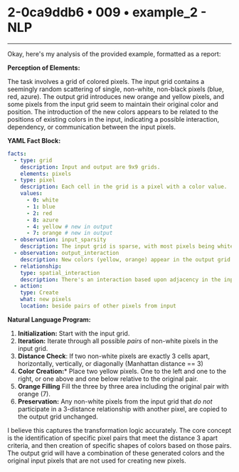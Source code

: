 # 2-0ca9ddb6 • 009 • example_2 - NLP

---
Okay, here's my analysis of the provided example, formatted as a report:

**Perception of Elements:**

The task involves a grid of colored pixels. The input grid contains a seemingly random scattering of single, non-white, non-black pixels (blue, red, azure). The output grid introduces new orange and yellow pixels, and some pixels from the input grid seem to maintain their original color and position. The introduction of the new colors appears to be related to the positions of existing colors in the input, indicating a possible interaction, dependency, or communication between the input pixels.

**YAML Fact Block:**



```yaml
facts:
  - type: grid
    description: Input and output are 9x9 grids.
    elements: pixels
  - type: pixel
    description: Each cell in the grid is a pixel with a color value.
    values:
      - 0: white
      - 1: blue
      - 2: red
      - 8: azure
      - 4: yellow # new in output
      - 7: orange # new in output
  - observation: input_sparsity
    description: The input grid is sparse, with most pixels being white (0).
  - observation: output_interaction
    description: New colors (yellow, orange) appear in the output grid.
  - relationship:
    type: spatial_interaction
    description: There's an interaction based upon adjacency in the input grid between pairs of pixels.
  - action:
    type: Create
    what: new pixels
    location: beside pairs of other pixels from input
```



**Natural Language Program:**

1.  **Initialization:** Start with the input grid.
2.  **Iteration:** Iterate through all possible *pairs* of non-white pixels in the input grid.
3.  **Distance Check**: If two non-white pixels are exactly 3 cells apart, horizontally, vertically, or diagonally (Manhattan distance == 3)
4.  **Color Creation:*** Place two yellow pixels. One to the left and one to the right, or one above and one below relative to the original pair.
5. **Orange Filling** Fill the three by three area including the original pair with orange (7).
6.  **Preservation:** Any non-white pixels from the input grid that *do not* participate in a 3-distance relationship with another pixel, are copied to the output grid unchanged.

I believe this captures the transformation logic accurately. The core concept is the identification of specific pixel pairs that meet the distance 3 apart criteria, and then creation of specific shapes of colors based on those pairs. The output grid will have a combination of these generated colors and the original input pixels that are not used for creating new pixels.

